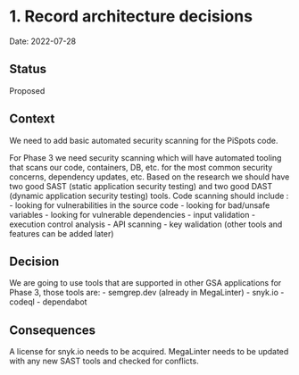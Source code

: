 # 1. Record architecture decisions

Date: 2022-07-28

## Status

Proposed

## Context

We need to add basic automated security scanning for the PiSpots code.

For Phase 3 we need security scanning which will have automated tooling that scans our code, containers, DB, etc. for the most common security concerns, dependency updates, etc. Based on the research we should have two good SAST (static application security testing) and two good DAST (dynamic application security testing) tools.
Code scanning should include :
    - looking for vulnerabilities in the source code
    - looking for bad/unsafe variables
    - looking for vulnerable dependencies
    - input validation
    - execution control analysis
    - API scanning
    - key walidation
    (other tools and features can be added later)

## Decision
We are going to use tools that are supported in other GSA applications for Phase 3, those tools are:
    - semgrep.dev (already in MegaLinter)
    - snyk.io
    - codeql
    - dependabot

## Consequences

A license for snyk.io needs to be acquired. MegaLinter needs to be updated with any new SAST tools and checked for conflicts.